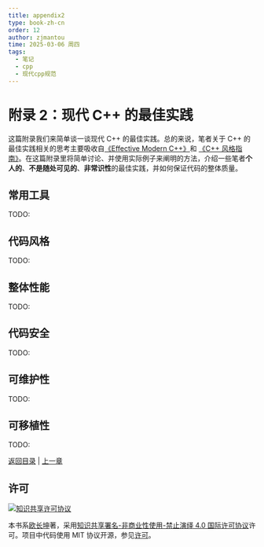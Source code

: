 ```yaml
---
title: appendix2
type: book-zh-cn
order: 12
author: zjmantou
time: 2025-03-06 周四
tags:
  - 笔记
  - cpp
  - 现代cpp规范
---
```


# 附录 2：现代 C++ 的最佳实践

这篇附录我们来简单谈一谈现代 C++ 的最佳实践。总的来说，笔者关于 C++ 的最佳实践相关的思考主要吸收自[《Effective Modern C++》](https://www.amazon.cn/dp/B016OFO492/ref=sr_1_3?ie=UTF8&qid=1525613457&sr=8-3&keywords=Effective+C%2B%2B)和 [《C++ 风格指南》](http://zh-google-styleguide.readthedocs.io/en/latest/google-cpp-styleguide/contents/)。在这篇附录里将简单讨论、并使用实际例子来阐明的方法，介绍一些笔者**个人的**、**不是随处可见的**、**非常识性**的最佳实践，并如何保证代码的整体质量。

## 常用工具

TODO:

## 代码风格

TODO:

## 整体性能

TODO:

## 代码安全

TODO:

## 可维护性

TODO:

## 可移植性

TODO:

[返回目录](./toc.md) | [上一章](./11-appendix1.md)

## 许可

<a rel="license" href="https://creativecommons.org/licenses/by-nc-nd/4.0/"><img alt="知识共享许可协议" style="border-width:0" src="https://i.creativecommons.org/l/by-nc-nd/4.0/80x15.png" /></a>

本书系[欧长坤](https://github.com/changkun)著，采用[知识共享署名-非商业性使用-禁止演绎 4.0 国际许可协议](https://creativecommons.org/licenses/by-nc-nd/4.0/)许可。项目中代码使用 MIT 协议开源，参见[许可](../../LICENSE)。